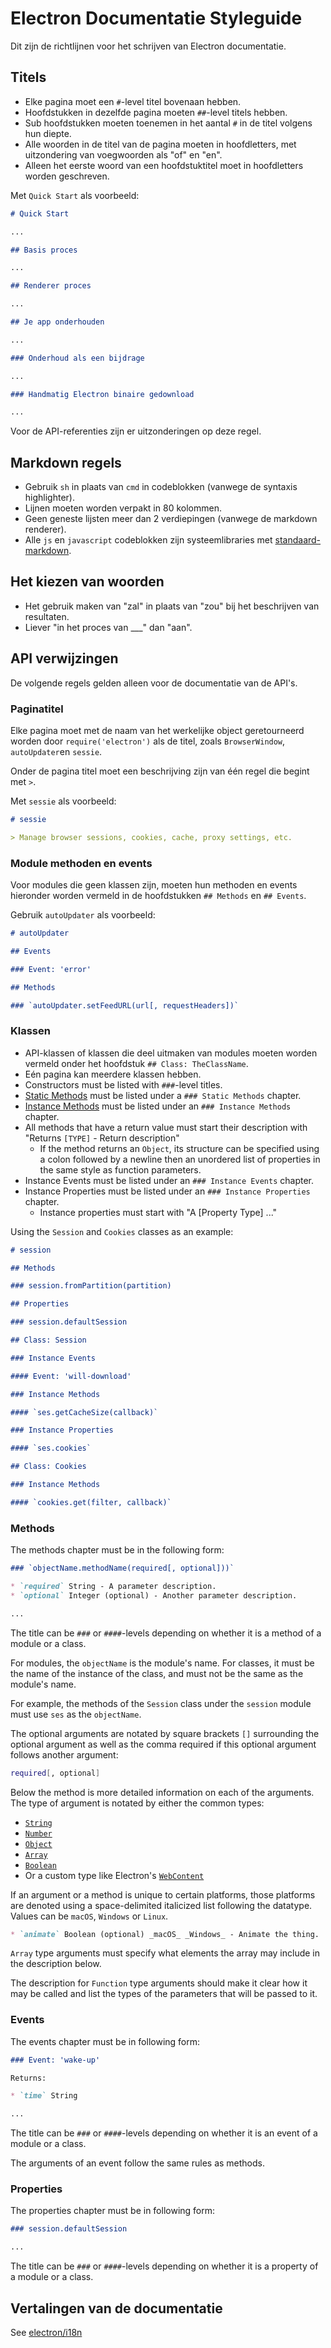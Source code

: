 # Electron Documentatie Styleguide

Dit zijn de richtlijnen voor het schrijven van Electron documentatie.

## Titels

* Elke pagina moet een `#`-level titel bovenaan hebben.
* Hoofdstukken in dezelfde pagina moeten `##`-level titels hebben.
* Sub hoofdstukken moeten toenemen in het aantal `#` in de titel volgens hun diepte.
* Alle woorden in de titel van de pagina moeten in hoofdletters, met uitzondering van voegwoorden als "of" en "en".
* Alleen het eerste woord van een hoofdstuktitel moet in hoofdletters worden geschreven.

Met `Quick Start` als voorbeeld:

```markdown
# Quick Start

...

## Basis proces

...

## Renderer proces

...

## Je app onderhouden

...

### Onderhoud als een bijdrage

...

### Handmatig Electron binaire gedownload

...
```

Voor de API-referenties zijn er uitzonderingen op deze regel.

## Markdown regels

* Gebruik `sh` in plaats van `cmd` in codeblokken (vanwege de syntaxis highlighter).
* Lijnen moeten worden verpakt in 80 kolommen.
* Geen geneste lijsten meer dan 2 verdiepingen (vanwege de markdown renderer).
* Alle `js` en `javascript` codeblokken zijn systeemlibraries met [standaard-markdown](http://npm.im/standard-markdown).

## Het kiezen van woorden

* Het gebruik maken van "zal" in plaats van "zou" bij het beschrijven van resultaten.
* Liever "in het proces van ___" dan "aan".

## API verwijzingen

De volgende regels gelden alleen voor de documentatie van de API's.

### Paginatitel

Elke pagina moet met de naam van het werkelijke object geretourneerd worden door `require('electron')` als de titel, zoals `BrowserWindow`, `autoUpdater`en `sessie`.

Onder de pagina titel moet een beschrijving zijn van één regel die begint met `>`.

Met `sessie` als voorbeeld:

```markdown
# sessie

> Manage browser sessions, cookies, cache, proxy settings, etc.
```

### Module methoden en events

Voor modules die geen klassen zijn, moeten hun methoden en events hieronder worden vermeld in de hoofdstukken `## Methods` en `## Events`.

Gebruik `autoUpdater` als voorbeeld:

```markdown
# autoUpdater

## Events

### Event: 'error'

## Methods

### `autoUpdater.setFeedURL(url[, requestHeaders])`
```

### Klassen

* API-klassen of klassen die deel uitmaken van modules moeten worden vermeld onder het hoofdstuk `## Class: TheClassName`.
* Eén pagina kan meerdere klassen hebben.
* Constructors must be listed with `###`-level titles.
* [Static Methods](https://developer.mozilla.org/en-US/docs/Web/JavaScript/Reference/Classes/static) must be listed under a `### Static Methods` chapter.
* [Instance Methods](https://developer.mozilla.org/en-US/docs/Web/JavaScript/Reference/Classes#Prototype_methods) must be listed under an `### Instance Methods` chapter.
* All methods that have a return value must start their description with "Returns `[TYPE]` - Return description" 
  * If the method returns an `Object`, its structure can be specified using a colon followed by a newline then an unordered list of properties in the same style as function parameters.
* Instance Events must be listed under an `### Instance Events` chapter.
* Instance Properties must be listed under an `### Instance Properties` chapter. 
  * Instance properties must start with "A [Property Type] ..."

Using the `Session` and `Cookies` classes as an example:

```markdown
# session

## Methods

### session.fromPartition(partition)

## Properties

### session.defaultSession

## Class: Session

### Instance Events

#### Event: 'will-download'

### Instance Methods

#### `ses.getCacheSize(callback)`

### Instance Properties

#### `ses.cookies`

## Class: Cookies

### Instance Methods

#### `cookies.get(filter, callback)`
```

### Methods

The methods chapter must be in the following form:

```markdown
### `objectName.methodName(required[, optional]))`

* `required` String - A parameter description.
* `optional` Integer (optional) - Another parameter description.

...
```

The title can be `###` or `####`-levels depending on whether it is a method of a module or a class.

For modules, the `objectName` is the module's name. For classes, it must be the name of the instance of the class, and must not be the same as the module's name.

For example, the methods of the `Session` class under the `session` module must use `ses` as the `objectName`.

The optional arguments are notated by square brackets `[]` surrounding the optional argument as well as the comma required if this optional argument follows another argument:

```sh
required[, optional]
```

Below the method is more detailed information on each of the arguments. The type of argument is notated by either the common types:

* [`String`](https://developer.mozilla.org/en-US/docs/Web/JavaScript/Reference/Global_Objects/String)
* [`Number`](https://developer.mozilla.org/en-US/docs/Web/JavaScript/Reference/Global_Objects/Number)
* [`Object`](https://developer.mozilla.org/en-US/docs/Web/JavaScript/Reference/Global_Objects/Object)
* [`Array`](https://developer.mozilla.org/en-US/docs/Web/JavaScript/Reference/Global_Objects/Array)
* [`Boolean`](https://developer.mozilla.org/en-US/docs/Web/JavaScript/Reference/Global_Objects/Boolean)
* Or a custom type like Electron's [`WebContent`](api/web-contents.md)

If an argument or a method is unique to certain platforms, those platforms are denoted using a space-delimited italicized list following the datatype. Values can be `macOS`, `Windows` or `Linux`.

```markdown
* `animate` Boolean (optional) _macOS_ _Windows_ - Animate the thing.
```

`Array` type arguments must specify what elements the array may include in the description below.

The description for `Function` type arguments should make it clear how it may be called and list the types of the parameters that will be passed to it.

### Events

The events chapter must be in following form:

```markdown
### Event: 'wake-up'

Returns:

* `time` String

...
```

The title can be `###` or `####`-levels depending on whether it is an event of a module or a class.

The arguments of an event follow the same rules as methods.

### Properties

The properties chapter must be in following form:

```markdown
### session.defaultSession

...
```

The title can be `###` or `####`-levels depending on whether it is a property of a module or a class.

## Vertalingen van de documentatie

See [electron/i18n](https://github.com/electron/i18n#readme)